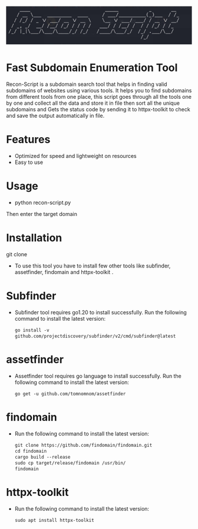 <h1 align="center">
  <img src="Screenshot_5.png" alt="recon-script" width="600px">
  <br>
</h1>

# Fast Subdomain Enumeration Tool

Recon-Script is a subdomain search tool that helps in finding valid subdomains of websites using various tools. It helps you to find subdomains from different tools from one place, this script goes through all the tools one by one and collect all the data and store it in file then sort all the unique subdomains and Gets the status code by sending it to httpx-toolkit to check and save the output automatically in file.

# Features 

- Optimized for speed and lightweight on resources
- Easy to use

# Usage

- python recon-script.py

Then enter the target domain

# Installation 

git clone <url>

- To use this tool you have to install few other tools like subfinder, assetfinder, findomain and httpx-toolkit .

# Subfinder
- Subfinder tool requires go1.20 to install successfully. Run the following command to install the latest version:
  
      go install -v github.com/projectdiscovery/subfinder/v2/cmd/subfinder@latest
  
# assetfinder
- Assetfinder tool requires go language to install successfully. Run the following command to install the latest version:

      go get -u github.com/tomnomnom/assetfinder

# findomain
- Run the following command to install the latest version:
  
      git clone https://github.com/findomain/findomain.git
      cd findomain
      cargo build --release
      sudo cp target/release/findomain /usr/bin/
      findomain

# httpx-toolkit
- Run the following command to install the latest version:

      sudo apt install httpx-toolkit

